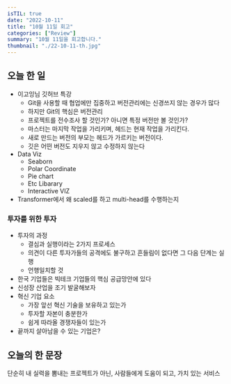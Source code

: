 ```yaml
---
isTIL: true
date: "2022-10-11"
title: "10월 11일 회고"
categories: ["Review"]
summary: "10월 11일을 회고합니다."
thumbnail: "./22-10-11-th.jpg"
---
```



## 오늘 한 일
- 이고잉님 깃허브 특강
  - Git을 사용할 때 협업에만 집중하고 버전관리에는 신경쓰지 않는 경우가 많다
  - 하지만 Git의 핵심은 버전관리
  - 프로젝트를 전수조사 할 것인가? 아니면 특정 버전만 볼 것인가?
  - 마스터는 마지막 작업을 가리키며, 헤드는 현재 작업을 가리킨다.
  - 새로 만드는 버전의 부모는 헤드가 가르키는 버전이다.
  - 깃은 어떤 버전도 지우지 않고 수정하지 않는다
- Data Viz
  - Seaborn
  - Polar Coordinate
  - Pie chart
  - Etc Libarary
  - Interactive VIZ
- Transformer에서 왜 scaled를 하고 multi-head를 수행하는지

### 투자를 위한 투자
- 투자의 과정
  - 결심과 실행이라는 2가지 프로세스
  - 의견이 다른 투자가들의 공격에도 불구하고 흔들림이 없다면 그 다음 단계는 실행
  - 언행일치할 것
- 한국 기업들은 빅테크 기업들의 핵심 공급망안에 있다
- 신성장 산업을 조기 발굴해보자
- 혁신 기업 요소
  - 가장 앞선 혁신 기술을 보유하고 있는가
  - 투자할 자본이 충분한가
  - 쉽게 따라올 경쟁자들이 있는가
- 끝까지 살아남을 수 있는 기업은?

## 오늘의 한 문장
단순히 내 실력을 뽐내는 프로젝트가 아닌, 사람들에게 도움이 되고, 가치 있는 서비스